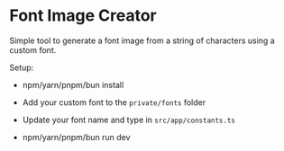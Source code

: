 # Font Image Creator

Simple tool to generate a font image from a string of characters using a custom font.

Setup:

- npm/yarn/pnpm/bun install

- Add your custom font to the `private/fonts` folder

- Update your font name and type in `src/app/constants.ts`

- npm/yarn/pnpm/bun run dev